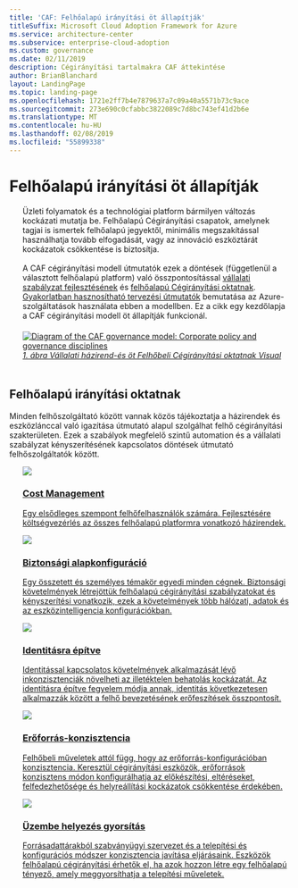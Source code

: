 ```yaml
---
title: 'CAF: Felhőalapú irányítási öt állapítják'
titleSuffix: Microsoft Cloud Adoption Framework for Azure
ms.service: architecture-center
ms.subservice: enterprise-cloud-adoption
ms.custom: governance
ms.date: 02/11/2019
description: Cégirányítási tartalmakra CAF áttekintése
author: BrianBlanchard
layout: LandingPage
ms.topic: landing-page
ms.openlocfilehash: 1721e2ff7b4e7879637a7c09a40a5571b73c9ace
ms.sourcegitcommit: 273e690c0cfabbc3822089c7d8bc743ef41d2b6e
ms.translationtype: MT
ms.contentlocale: hu-HU
ms.lasthandoff: 02/08/2019
ms.locfileid: "55899338"
---
```

# <a name="the-five-disciplines-of-cloud-governance"></a>Felhőalapú irányítási öt állapítják

<!-- markdownlint-disable MD033 -->

<ul class="panelContent cardsI">
<li style="display: flex; flex-direction: column;">
    <div class="cardSize">
        <div class="cardPadding" style="padding-bottom:10px;">
            <div class="card" style="padding-bottom:10px;">
                <div class="cardText" style="padding-left:0px;">
Üzleti folyamatok és a technológiai platform bármilyen változás kockázati mutatja be. Felhőalapú Cégirányítási csapatok, amelynek tagjai is ismertek felhőalapú jegyektől, minimális megszakítással használhatja tovább elfogadását, vagy az innováció eszköztárát kockázatok csökkentése is biztosítja.<br/><br/>A CAF cégirányítási modell útmutatók ezek a döntések (függetlenül a választott felhőalapú platform) való összpontosítással <a href="#corporate-policy">vállalati szabályzat fejlesztésének</a> és <a href="#disciplines-of-cloud-governance">felhőalapú Cégirányítási oktatnak</a>. <a href="#actionable-journeys">Gyakorlatban hasznosítható tervezési útmutatók</a> bemutatása az Azure-szolgáltatások használata ebben a modellben. Ez a cikk egy kezdőlapja a CAF cégirányítási modell öt állapítják funkcionál.
                </div>
            </div>
        </div>
    </div>
</li>
<li style="display: flex; flex-direction: column;">
    <a href="../_images/operational-transformation-govern-highres.png" style="display: flex; flex-direction: column; flex: 1 0 auto;">
        <div class="cardSize">
            <div class="cardPadding" style="padding-bottom:10px;">
                <div class="card" style="padding-bottom:10px;">
                    <div class="cardText" style="padding-left:0px;">
<img src="../_images/operational-transformation-govern-highres.png" alt="Diagram of the CAF governance model: Corporate policy and governance disciplines">
<br>
<i>1. ábra Vállalati házirend-és öt Felhőbeli Cégirányítási oktatnak Visual</i>
                    </div>
                </div>
            </div>
        </div>
    </a>
</li>
</ul>

<!-- markdownlint-enable MD033 -->

## <a name="disciplines-of-cloud-governance"></a>Felhőalapú irányítási oktatnak

Minden felhőszolgáltató között vannak közös tájékoztatja a házirendek és eszközlánccal való igazítása útmutató alapul szolgálhat felhő cégirányítási szakterületen. Ezek a szabályok megfelelő szintű automation és a vállalati szabályzat kényszerítésének kapcsolatos döntések útmutató felhőszolgáltatók között.

<!-- markdownlint-disable MD033 -->

<ul class="panelContent cardsA">
<li style="display: flex; flex-direction: column;">
    <a href="./cost-management/overview.md" style="display: flex; flex-direction: column; flex: 1 0 auto;">
        <div class="cardSize" style="flex: 1 0 auto; display: flex;">
            <div class="cardPadding" style="display: flex;">
                <div class="card">
                    <div class="cardImageOuter">
                        <div class="cardImage">
                            <img src="../_images/governance/cost-management.png" class="x-hidden-focus"/>
                        </div>
                    </div>
                    <div class="cardText">
                        <h3>Cost Management</h3>
                        <p>Egy elsődleges szempont felhőfelhasználók számára. Fejlesztésére költségvezérlés az összes felhőalapú platformra vonatkozó házirendek.</p>
                    </div>
                </div>
            </div>
        </div>
    </a>
</li>
<li style="display: flex; flex-direction: column;">
    <a href="./security-baseline/overview.md" style="display: flex; flex-direction: column; flex: 1 0 auto;">
        <div class="cardSize" style="flex: 1 0 auto; display: flex;">
            <div class="cardPadding" style="display: flex;">
                <div class="card">
                    <div class="cardImageOuter">
                        <div class="cardImage">
                            <img src="../_images/governance/security-baseline.png" class="x-hidden-focus"/>
                        </div>
                    </div>
                    <div class="cardText">
                        <h3>Biztonsági alapkonfiguráció</h3>
                        <p>Egy összetett és személyes témakör egyedi minden cégnek. Biztonsági követelmények létrejöttük felhőalapú cégirányítási szabályzatokat és kényszerítési vonatkozik, ezek a követelmények több hálózati, adatok és az eszközintelligencia konfigurációkban.</p>
                    </div>
                </div>
            </div>
        </div>
    </a>
</li>
<li style="display: flex; flex-direction: column;">
    <a href="./identity-baseline/overview.md" style="display: flex; flex-direction: column; flex: 1 0 auto;">
        <div class="cardSize" style="flex: 1 0 auto; display: flex;">
            <div class="cardPadding" style="display: flex;">
                <div class="card">
                    <div class="cardImageOuter">
                        <div class="cardImage">
                            <img src="../_images/governance/identity-baseline.png" class="x-hidden-focus"/>
                        </div>
                    </div>
                    <div class="cardText">
                        <h3>Identitásra építve</h3>
                        <p>Identitással kapcsolatos követelmények alkalmazását lévő inkonzisztenciák növelheti az illetéktelen behatolás kockázatát. Az identitásra építve fegyelem módja annak, identitás következetesen alkalmazzák között a felhő bevezetésének erőfeszítések összpontosít.</p>
                    </div>
                </div>
            </div>
        </div>
    </a>
</li>
<li style="display: flex; flex-direction: column;">
    <a href="./resource-consistency/overview.md" style="display: flex; flex-direction: column; flex: 1 0 auto;">
        <div class="cardSize" style="flex: 1 0 auto; display: flex;">
            <div class="cardPadding" style="display: flex;">
                <div class="card">
                    <div class="cardImageOuter">
                        <div class="cardImage">
                            <img src="../_images/governance/resource-consistency.png" class="x-hidden-focus"/>
                        </div>
                    </div>
                    <div class="cardText">
                        <h3>Erőforrás-konzisztencia</h3>
                        <p>Felhőbeli műveletek attól függ, hogy az erőforrás-konfigurációban konzisztencia. Keresztül cégirányítási eszközök, erőforrások konzisztens módon konfigurálhatja az előkészítési, eltéréseket, felfedezhetősége és helyreállítási kockázatok csökkentése érdekében.</p>
                    </div>
                </div>
            </div>
        </div>
    </a>
</li>
<li style="display: flex; flex-direction: column;">
    <a href="./deployment-acceleration/overview.md" style="display: flex; flex-direction: column; flex: 1 0 auto;">
        <div class="cardSize" style="flex: 1 0 auto; display: flex;">
            <div class="cardPadding" style="display: flex;">
                <div class="card">
                    <div class="cardImageOuter">
                        <div class="cardImage">
                            <img src="../_images/governance/deployment-acceleration.png" class="x-hidden-focus"/>
                        </div>
                    </div>
                    <div class="cardText">
                        <h3>Üzembe helyezés gyorsítás</h3>
                        <p>Forrásadattárakból szabványügyi szervezet és a telepítési és konfigurációs módszer konzisztencia javítása eljárásaink. Eszközök felhőalapú cégirányítási érhetők el, ha azok hozzon létre egy felhőalapú tényező, amely meggyorsíthatja a telepítési műveletek.</p>
                    </div>
                </div>
            </div>
        </div>
    </a>
</li>
</ul>

<!-- markdownlint-enable MD033 -->
